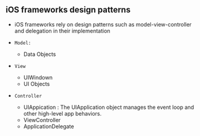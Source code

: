 
## iOS frameworks design patterns

  - iOS frameworks rely on design patterns such as model-view-controller and delegation in their implementation
  
  - `Model:`
      - Data Objects
  - `View`
      - UIWindown
      - UI Objects
  - `Controller`
      - UIAppication : The UIApplication object manages the event loop and other high-level app behaviors.
      - ViewController
      - ApplicationDelegate
